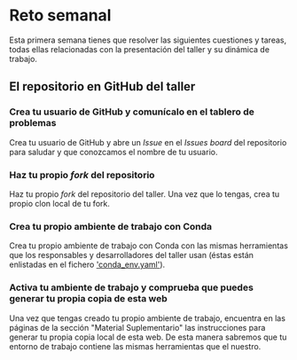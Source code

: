 # Reto semanal

Esta primera semana tienes que resolver las siguientes cuestiones y tareas, todas ellas
relacionadas con la presentación del taller y su dinámica de trabajo.

## El repositorio en GitHub del taller

### Crea tu usuario de GitHub y comunícalo en el tablero de problemas

Crea tu usuario de GitHub y abre un *Issue* en el *Issues board* del repositorio para saludar y
que conozcamos el nombre de tu usuario.

### Haz tu propio *fork* del repositorio

Haz tu propio *fork* del repositorio del taller. Una vez que lo tengas, crea tu propio clon local
de tu fork.

### Crea tu propio ambiente de trabajo con Conda

Crea tu propio ambiente de trabajo con Conda con las mismas herramientas que los responsables y
desarrolladores del taller usan (éstas están enlistadas en el fichero ['conda_env.yaml'](https://github.com/uibcdf/Taller-Linux/blob/main/conda_env.yaml)).

### Activa tu ambiente de trabajo y comprueba que puedes generar tu propia copia de esta web

Una vez que tengas creado tu propio ambiente de trabajo, encuentra en las páginas de la sección
"Material Suplementario" las instrucciones para generar tu propia copia local de esta web. De esta
manera sabremos que tu entorno de trabajo contiene las mismas herramientas que el nuestro.

